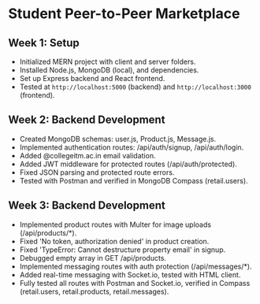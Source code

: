 # Student Peer-to-Peer Marketplace

## Week 1: Setup
- Initialized MERN project with client and server folders.
- Installed Node.js, MongoDB (local), and dependencies.
- Set up Express backend and React frontend.
- Tested at `http://localhost:5000` (backend) and `http://localhost:3000` (frontend).

## Week 2: Backend Development
- Created MongoDB schemas: user.js, Product.js, Message.js.
- Implemented authentication routes: /api/auth/signup, /api/auth/login.
- Added @collegeitm.ac.in email validation.
- Added JWT middleware for protected routes (/api/auth/protected).
- Fixed JSON parsing and protected route errors.
- Tested with Postman and verified in MongoDB Compass (retail.users).

## Week 3: Backend Development
- Implemented product routes with Multer for image uploads (/api/products/*).
- Fixed 'No token, authorization denied' in product creation.
- Fixed 'TypeError: Cannot destructure property email' in signup.
- Debugged empty array in GET /api/products.
- Implemented messaging routes with auth protection (/api/messages/*).
- Added real-time messaging with Socket.io, tested with HTML client.
- Fully tested all routes with Postman and Socket.io, verified in Compass (retail.users, retail.products, retail.messages).